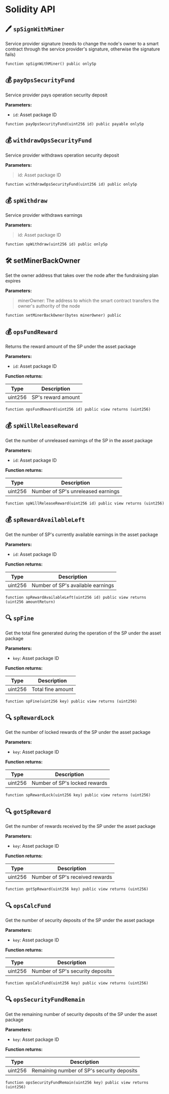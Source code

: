 # Solidity API

## 🖊️ `spSignWithMiner`

Service provider signature (needs to change the node's owner to a smart contract through the service provider's signature, otherwise the signature fails)

```solidity
function spSignWithMiner() public onlySp
```
 
## 💰 `payOpsSecurityFund`

Service provider pays operation security deposit

**Parameters:**

- `id`: Asset package ID

```solidity
function payOpsSecurityFund(uint256 id) public payable onlySp
```

## 💰 `withdrawOpsSecurityFund`

Service provider withdraws operation security deposit

**Parameters:**

> id: Asset package ID  

```solidity
function withdrawOpsSecurityFund(uint256 id) public onlySp
```

## 💰 `spWithdraw`

Service provider withdraws earnings

**Parameters:**

> id: Asset package ID   

```solidity
function spWithdraw(uint256 id) public onlySp
```

## 🛠️ setMinerBackOwner

Set the owner address that takes over the node after the fundraising plan expires

**Parameters:**

> minerOwner: The address to which the smart contract transfers the owner's authority of the node 

```solidity
function setMinerBackOwner(bytes minerOwner) public
```

## 💰 `opsFundReward`

Returns the reward amount of the SP under the asset package

**Parameters:**

- `id`: Asset package ID

**Function returns:**

| Type | Description |
| :-----------: | :-----------: |
| uint256 | SP's reward amount |

```solidity
function opsFundReward(uint256 id) public view returns (uint256)
```

## 💰 `spWillReleaseReward`

Get the number of unreleased earnings of the SP in the asset package

**Parameters:**

- `id`: Asset package ID

**Function returns:**

| Type | Description |
| :-----------: | :-----------: |
| uint256 | Number of SP's unreleased earnings |

```solidity
function spWillReleaseReward(uint256 id) public view returns (uint256)
```

## 💰 `spRewardAvailableLeft`

Get the number of SP's currently available earnings in the asset package

**Parameters:**

- `id`: Asset package ID

**Function returns:**

| Type | Description |
| :-----------: | :-----------: |
| uint256 | Number of SP's available earnings |

```solidity
function spRewardAvailableLeft(uint256 id) public view returns (uint256 amountReturn)
```

## 🔍 `spFine`

Get the total fine generated during the operation of the SP under the asset package

**Parameters:**

- `key`: Asset package ID

**Function returns:**

| Type | Description |
| :-----------: | :-----------: |
| uint256 | Total fine amount |

```solidity
function spFine(uint256 key) public view returns (uint256)
````

## 🔍 `spRewardLock`

Get the number of locked rewards of the SP under the asset package

**Parameters:**

- `key`: Asset package ID

**Function returns:**

| Type | Description |
| :-----------: | :-----------: |
| uint256 | Number of SP's locked rewards |

```solidity
function spRewardLock(uint256 key) public view returns (uint256)
````

## 🔍 `gotSpReward`

Get the number of rewards received by the SP under the asset package

**Parameters:**

- `key`: Asset package ID

**Function returns:**

| Type | Description |
| :-----------: | :-----------: |
| uint256 | Number of SP's received rewards |

```solidity
function gotSpReward(uint256 key) public view returns (uint256)
````

## 🔍 `opsCalcFund`

Get the number of security deposits of the SP under the asset package

**Parameters:**

- `key`: Asset package ID

**Function returns:**

| Type | Description |
| :-----------: | :-----------: |
| uint256 | Number of SP's security deposits |

```solidity
function opsCalcFund(uint256 key) public view returns (uint256)
````

## 🔍 `opsSecurityFundRemain`

Get the remaining number of security deposits of the SP under the asset package

**Parameters:**

- `key`: Asset package ID

**Function returns:**

| Type | Description |
| :-----------: | :-----------: |
| uint256 | Remaining number of SP's security deposits |

```solidity
function opsSecurityFundRemain(uint256 key) public view returns (uint256)
````